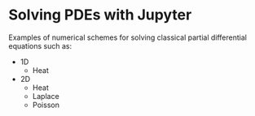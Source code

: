 # Solving PDEs with Jupyter

Examples of numerical schemes for solving classical partial differential equations such as:

- 1D
    - Heat
- 2D
    - Heat
    - Laplace
    - Poisson